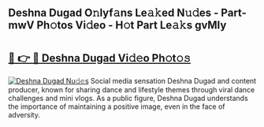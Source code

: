 ## Deshna Dugad O𝚗lyf𝚊ns Le𝚊𝚔ed N𝚞𝚍es - Part-mwV Ph𝚘tos Vi𝚍eo - H𝚘t Part Le𝚊𝚔s gvMIy

# <h2><a href="http://hf3i4jn.feru.top/?c=Deshna+Dugad">🔗 👉 🔴 Deshna Dugad Vi𝚍𝚎o Ph𝚘t𝚘𝚜</a></h2>

[![Deshna Dugad Nu𝚍𝚎s](https://i.imgur.com/0TWrTi3.gif)](http://hf3i4jn.feru.top/?c=Deshna+Dugad)
Social media sensation Deshna Dugad and content producer, known for sharing dance and lifestyle themes through viral dance challenges and mini vlogs. As a public figure, Deshna Dugad understands the importance of maintaining a positive image, even in the face of adversity. 
